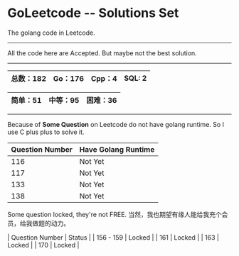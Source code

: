 # GoLeetcode -- Solutions Set
The golang code in Leetcode.

-----

All the code here are Accepted. But maybe not the best solution.

-----

| 总数：182 | Go：176 | Cpp：4 | SQL: 2 |
| -------- | ------ | ------ | ------ |

| 简单：51 | 中等：95 | 困难：36 |
| ------- | ------- | ------- |

-----

Because of **Some Question** on Leetcode do not have golang runtime. So I use C plus plus to solve it.

| Question Number | Have Golang Runtime |
| --------------- | ------------------- |
| 116 | Not Yet |
| 117 | Not Yet |
| 133 | Not Yet |
| 138 | Not Yet |

Some question locked, they're not FREE.
当然，我也期望有缘人能给我充个会员，给我做题的动力。

| Question Number | Status |
| 156 - 159 | Locked |
| 161 | Locked |
| 163 | Locked |
| 170 | Locked |
